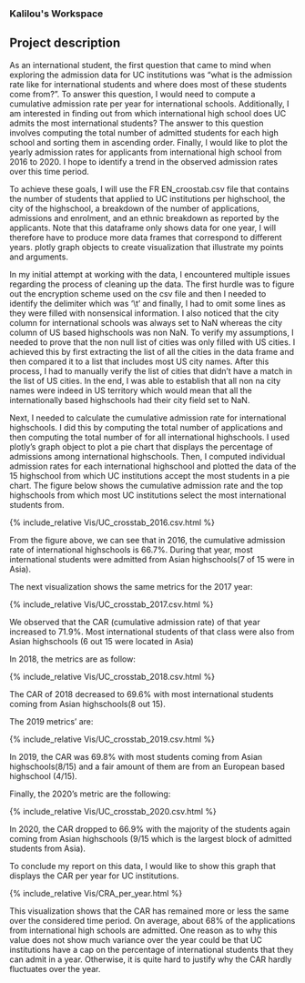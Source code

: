 ### Kalilou's Workspace
## Project description 



As an international student, the first question that came to mind when exploring the admission data for UC institutions was “what is the admission rate like for international students and where does most of these students come from?”. To answer this question, I would need to compute a cumulative admission rate per year for international schools. Additionally, I am interested in finding out from which international high school does UC admits the most international students? The answer to this question involves computing the total number of admitted students for each high school and sorting them in ascending order. Finally, I would like to plot the yearly admission rates for applicants from international high school from 2016 to 2020. I hope to identify a trend in the observed admission rates over this time period.

To achieve these goals, I will use the FR EN_croostab.csv file that contains the number of students that applied to UC institutions per highschool, the city of the highschool, a breakdown of the number of applications, admissions and enrolment, and an ethnic breakdown as reported by the applicants. Note that this dataframe only shows data for one year, I will therefore have to produce more data frames that correspond to different years.  plotly graph objects to create visualization that illustrate my points and arguments.  


In my initial attempt at working with the data, I encountered multiple issues regarding the process of cleaning up the data. The first hurdle was to figure out the encryption scheme used on the csv file and then I needed to identify the delimiter which was ‘\t’ and finally, I had to omit some lines as they were filled with nonsensical information. I also noticed that the city column for international schools was always set to NaN whereas the city column of US based highschools was non NaN. To verify my assumptions, I needed to prove that the non null list of cities was only filled with US cities. I achieved this by first extracting the list of all the cities in the data frame and then compared it to a list that includes most US city names. After this process, I had to manually verify the list of cities that didn’t have a match in the list of US cities. In the end, I was able to establish that all non na city names were indeed in US territory which would mean that all the internationally based highschools had their city field set to NaN. 



Next, I needed to calculate the cumulative admission rate for international highschools. I did this by computing the total number of applications and then computing the total number of for all international highschools. I used plotly’s graph object to plot a pie chart that displays the percentage of admissions among international highschools. Then, I computed individual admission rates for each international highschool and plotted the data of the 15 highschool from which UC institutions accept the most students in a pie chart. The figure below shows the cumulative admission rate and the top highschools from which most UC institutions select the most international students from. 

{% include_relative Vis/UC_crosstab_2016.csv.html %}


From the figure above, we can see that in 2016, the cumulative admission rate of international highschools is 66.7%. During that year, most international students were admitted from Asian highschools(7 of 15 were in Asia).

The next visualization shows the same metrics for the 2017 year:

{% include_relative Vis/UC_crosstab_2017.csv.html %}

We observed that the CAR (cumulative admission rate) of that year increased to 71.9%. Most international students of that class were also from Asian highschools (6 out 15 were located in Asia)

In 2018, the metrics are as follow:

{% include_relative Vis/UC_crosstab_2018.csv.html %}

The CAR of 2018 decreased to 69.6% with most international students coming from Asian highschools(8 out 15).

The 2019 metrics’ are:

{% include_relative Vis/UC_crosstab_2019.csv.html %}

In 2019, the CAR was 69.8% with most students coming from Asian highschools(8/15) and a fair amount of them are from an European based highschool (4/15).

Finally, the 2020’s metric are the following:

{% include_relative Vis/UC_crosstab_2020.csv.html %}

In 2020, the CAR dropped  to 66.9% with the majority of the students again coming from Asian highschools (9/15 which is the largest block of admitted students from Asia).

To conclude my report on this data, I would like to show this graph that displays the CAR per year for UC institutions. 

{% include_relative Vis/CRA_per_year.html %}

This visualization shows that the CAR has remained more or less the same over the considered time period. On average, about 68% of the applications from international high schools are admitted. One reason as to why this value does not show much variance over the year could be that UC institutions have a cap on the percentage of international students that they can admit in a year. Otherwise, it is quite hard to justify why the CAR hardly fluctuates over the year.

